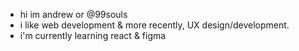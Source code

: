 - hi im andrew or @99souls
- i like web development & more recently, UX design/development.
- i'm currently learning react & figma
